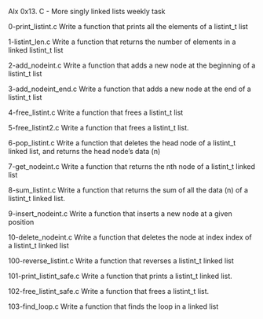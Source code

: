 Alx 0x13. C - More singly linked lists weekly task

0-print_listint.c
Write a function that prints all the elements of a listint_t list

1-listint_len.c
Write a function that returns the number of elements in a linked listint_t list

2-add_nodeint.c
Write a function that adds a new node at the beginning of a listint_t list

3-add_nodeint_end.c
Write a function that adds a new node at the end of a listint_t list

4-free_listint.c
Write a function that frees a listint_t list

5-free_listint2.c
Write a function that frees a listint_t list.

6-pop_listint.c
Write a function that deletes the head node of a listint_t linked list, and returns the head node’s data (n)

7-get_nodeint.c
Write a function that returns the nth node of a listint_t linked list

8-sum_listint.c
Write a function that returns the sum of all the data (n) of a listint_t linked list.

9-insert_nodeint.c
Write a function that inserts a new node at a given position

10-delete_nodeint.c
Write a function that deletes the node at index index of a listint_t linked list

100-reverse_listint.c
Write a function that reverses a listint_t linked list

101-print_listint_safe.c
Write a function that prints a listint_t linked list.

102-free_listint_safe.c
Write a function that frees a listint_t list.

103-find_loop.c
Write a function that finds the loop in a linked list
